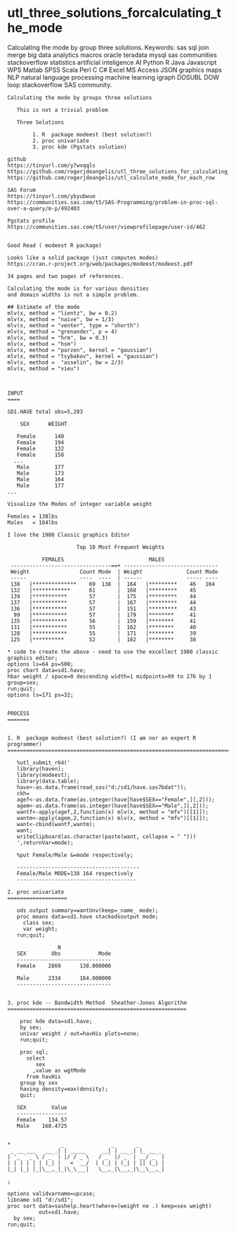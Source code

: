 # utl_three_solutions_forcalculating_the_mode
Calculating the mode by group three solutions.  Keywords: sas sql join merge big data analytics macros oracle teradata mysql sas communities stackoverflow statistics artificial inteligence AI Python R Java Javascript WPS Matlab SPSS Scala Perl C C# Excel MS Access JSON graphics maps NLP natural language processing machine learning igraph DOSUBL DOW loop stackoverflow SAS community.

    Calculating the mode by groups three solutions

       This is not a trivial problem

       Three Solutions

            1. R  package modeest (best solution?)
            2. proc univariate
            3. proc kde (Pgstats solution)

    github
    https://tinyurl.com/y7wvqqls
    https://github.com/rogerjdeangelis/utl_three_solutions_for_calculating_the_mode_by_group
    https://github.com/rogerjdeangelis/utl_calculate_mode_for_each_row

    SAS Forum
    https://tinyurl.com/ybyubwuo
    https://communities.sas.com/t5/SAS-Programming/problem-in-proc-sql-over-a-query/m-p/492403

    Pgstats profile
    https://communities.sas.com/t5/user/viewprofilepage/user-id/462


    Good Read ( modeest R package)

    Looks like a solid package (just computes modes)
    https://cran.r-project.org/web/packages/modeest/modeest.pdf

    34 pages and two pages of references.

    Calculating the mode is for various densities
    and domain widths is not a simple problem.

    ## Estimate of the mode
    mlv(x, method = "lientz", bw = 0.2)
    mlv(x, method = "naive", bw = 1/3)
    mlv(x, method = "venter", type = "shorth")
    mlv(x, method = "grenander", p = 4)
    mlv(x, method = "hrm", bw = 0.3)
    mlv(x, method = "hsm")
    mlv(x, method = "parzen", kernel = "gaussian")
    mlv(x, method = "tsybakov", kernel = "gaussian")
    mlv(x, method =  "asselin", bw = 2/3)
    mlv(x, method = "vieu")



    INPUT
    ====

    SD1.HAVE total obs=5,203

        SEX      WEIGHT

       Female      140
       Female      194
       Female      132
       Female      158
      ...
       Male        177
       Male        173
       Male        164
       Male        177
    ...

    Visualize the Modes of integer variable weight

    Females = 138lbs
    Males   = 164lbs

    I love the 1980 Classic graphics Editor

                          Top 10 Most Frequent Weights

               FEMALES                           MALES
     --------------------------------==+ ------------------------------
     Weight                Count Mode  | Weight              Count Mode
     -----                 ----  ----  | ------              ----- ----
     138   |**************    69  138  |  164   |*********    46   164
     132   |************      61       |  168   |*********    45
     139   |***********       57       |  175   |*********    44
     137   |***********       57       |  167   |*********    44
     136   |***********       57       |  151   |*********    43
      99   |***********       57       |  179   |********     41
     135   |***********       56       |  159   |********     41
     131   |***********       55       |  162   |********     40
     128   |***********       55       |  171   |********     39
     125   |**********        52       |  182   |********     38

    * code to create the above - need to use the excellect 1980 classic graphics editor;
    options ls=64 ps=500;
    proc chart data=sd1.have;
    hbar weight / space=0 descending width=1 midpoints=99 to 276 by 1 group=sex;
    run;quit;
    options ls=171 ps=32;


    PROCESS
    =======


    1. R  package modeest (best solution?) (I am nor an expert R programmer)
    ========================================================================

       %utl_submit_r64('
       library(haven);
       library(modeest);
       library(data.table);
       have<-as.data.frame(read_sas("d:/sd1/have.sas7bdat"));
       ckh=
       agef<-as.data.frame(as.integer(have[have$SEX=="Female",][,2]));
       agem<-as.data.frame(as.integer(have[have$SEX=="Male",][,2]));
       wantf<-apply(agef,2,function(x) mlv(x, method = "mfv")[[1]]);
       wantm<-apply(agem,2,function(x) mlv(x, method = "mfv")[[1]]);
       want<-cbind(wantf,wantm);
       want;
       writeClipboard(as.character(paste(want, collapse = " ")))
       ',returnVar=mode);

       %put Female/Male &=mode respectively;

       ---------------------------------------
       Female/Male MODE=138 164 respectively
       --------------------------------------

    2. proc univariate
    ===================

       ods output summary=wantUnv(keep=_name_ mode);
       proc means data=sd1.have stackodsoutput mode;
         class sex;
         var weight;
       run;quit;

                    N
       SEX        Obs            Mode
       ------------------------------
       Female    2869      138.000000

       Male      2334      164.000000
       ------------------------------


    3. proc kde -- Bandwidth Method  Sheather-Jones Algorithm
    =========================================================

        proc kde data=sd1.have;
        by sex;
        univar weight / out=havHis plots=none;
        run;quit;

        proc sql;
          select
             sex
            ,value as wgtMode
          from havHis
        group by sex
        having density=max(density);
        quit;

       SEX        Value
       ----------------
       Female    134.57
       Male    168.4725


    *                _               _       _
     _ __ ___   __ _| | _____     __| | __ _| |_ __ _
    | '_ ` _ \ / _` | |/ / _ \   / _` |/ _` | __/ _` |
    | | | | | | (_| |   <  __/  | (_| | (_| | || (_| |
    |_| |_| |_|\__,_|_|\_\___|   \__,_|\__,_|\__\__,_|

    ;

    options validvarname=upcase;
    libname sd1 "d:/sd1";
    proc sort data=sashelp.heart(where=(weight ne .) keep=sex weight)
              out=sd1.have;
      by sex;
    run;quit;


